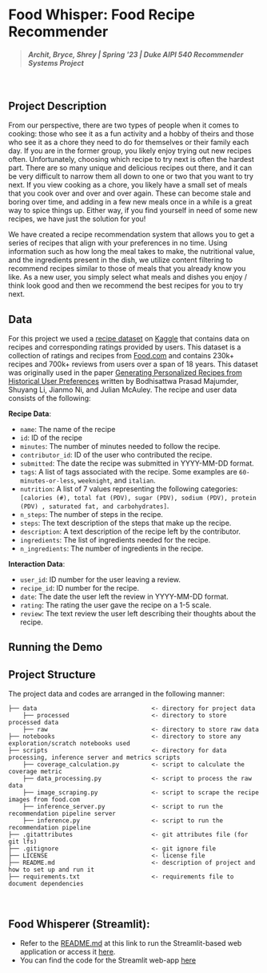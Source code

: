 # Food Whisper: Food Recipe Recommender
> #### _Archit, Bryce, Shrey | Spring '23 | Duke AIPI 540 Recommender Systems Project_
&nbsp;

## Project Description

From our perspective, there are two types of people when it comes to cooking: those who see it as a fun activity and a hobby of theirs and those who see it as a chore they need to do for themselves or their family each day. If you are in the former group, you likely enjoy trying out new recipes often. Unfortunately, choosing which recipe to try next is often the hardest part. There are so many unique and delicious recipes out there, and it can be very difficult to narrow them all down to one or two that you want to try next. If you view cooking as a chore, you likely have a small set of meals that you cook over and over and over again. These can become stale and boring over time, and adding in a few new meals once in a while is a great way to spice things up. Either way, if you find yourself in need of some new recipes, we have just the solution for you!

We have created a recipe recommendation system that allows you to get a series of recipes that align with your preferences in no time. Using information such as how long the meal takes to make, the nutritional value, and the ingredients present in the dish, we utilize content filtering to recommend recipes similar to those of meals that you already know you like. As a new user, you simply select what meals and dishes you enjoy / think look good and then we recommend the best recipes for you to try next.

## Data

For this project we used a [recipe dataset](https://www.kaggle.com/datasets/shuyangli94/food-com-recipes-and-user-interactions?select=RAW_recipes.csv) on [Kaggle](https://www.kaggle.com/) that contains data on recipes and corresponding ratings provided by users. This dataset is a collection of ratings and recipes from [Food.com](https://www.food.com/) and contains 230k+ recipes and 700k+ reviews from users over a span of 18 years. This dataset was originally used in the paper [Generating Personalized Recipes from Historical User Preferences](https://aclanthology.org/D19-1613/) written by Bodhisattwa Prasad Majumder, Shuyang Li, Jianmo Ni, and Julian McAuley. The recipe and user data consists of the following:

**Recipe Data**:

- `name`: The name of the recipe
- `id`: ID of the recipe
- `minutes`: The number of minutes needed to follow the recipe.
- `contributor_id`: ID of the user who contributed the recipe.
- `submitted`: The date the recipe was submitted in YYYY-MM-DD format.
- `tags`: A list of tags associated with the recipe. Some examples are `60-minutes-or-less`, `weeknight`, and `italian`.
- `nutrition`: A list of 7 values representing the following categories: `[calories (#), total fat (PDV), sugar (PDV), sodium (PDV), protein (PDV) , saturated fat, and carbohydrates]`.
- `n_steps`: The number of steps in the recipe.
- `steps`: The text description of the steps that make up the recipe.
- `description`: A text description of the recipe left by the contributor.
- `ingredients`: The list of ingredients needed for the recipe.
- `n_ingredients`: The number of ingredients in the recipe.

**Interaction Data**:

- `user_id`: ID number for the user leaving a review.
- `recipe_id`: ID number for the recipe.
- `date`: The date the user left the review in YYYY-MM-DD format.
- `rating`: The rating the user gave the recipe on a 1-5 scale.
- `review`: The text review the user left describing their thoughts about the recipe.

## Running the Demo

## Project Structure
The project data and codes are arranged in the following manner:

```
├── data                                <- directory for project data
    ├── processed                       <- directory to store processed data
    ├── raw                             <- directory to store raw data
├── notebooks                           <- directory to store any exploration/scratch notebooks used
├── scripts                             <- directory for data processing, inference server and metrics scripts
    ├── coverage_calculation.py         <- script to calculate the coverage metric
    ├── data_processing.py              <- script to process the raw data
    ├── image_scraping.py               <- script to scrape the recipe images from food.com
    ├── inference_server.py             <- script to run the recommendation pipeline server
    ├── inference.py                    <- script to run the recommendation pipeline
├── .gitattributes                      <- git attributes file (for git lfs)
├── .gitignore                          <- git ignore file
├── LICENSE                             <- license file
├── README.md                           <- description of project and how to set up and run it
├── requirements.txt                    <- requirements file to document dependencies
```
&nbsp;
## Food Whisperer (Streamlit):
* Refer to the [README.md](https://github.com/guptashrey/Food-Whisperer/blob/st/README.md) at this link to run the Streamlit-based web application or access it [here](https://food-whisperer.streamlit.app/).
* You can find the code for the Streamlit web-app [here](https://github.com/guptashrey/Food-Whisperer/tree/st)